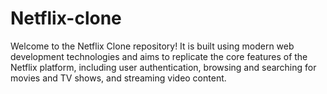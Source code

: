 # Netflix-clone
Welcome to the Netflix Clone repository! It is built using modern web development technologies and aims to replicate the core features of the Netflix platform, including user authentication, browsing and searching for movies and TV shows, and streaming video content.

